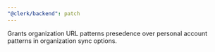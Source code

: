 ```yaml
---
"@clerk/backend": patch
---
```


Grants organization URL patterns presedence over personal account patterns in organization sync options.
